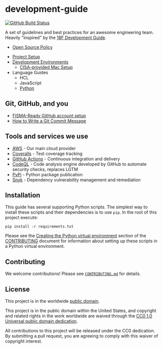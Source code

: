 # development-guide #

[![GitHub Build Status](https://github.com/cisagov/development-guide/workflows/build/badge.svg)](https://github.com/cisagov/development-guide/actions)

A set of guidelines and best practices for an awesome engineering team.
Heavily "inspired" by the
[18F Development Guide](https://github.com/18f/development-guide).

- [Open Source Policy](/open-source-policy)
<!-- - [Development Ethos](/ethos)-->
- [Project Setup](/project_setup)
- [Development Environments](/dev_envs)
  - [CISA-provided Mac Setup](/dev_envs/mac-env-setup.md)
- Language Guides
  - HCL
  - JavaScript
  - [Python](/languages/python)

## Git, GitHub, and you ##

- [FISMA-Ready GitHub account setup](https://github.com/fisma-ready/github)
- [How to Write a Git Commit Message](https://chris.beams.io/posts/git-commit/#seven-rules)

## Tools and services we use ##

- [AWS](https://aws.amazon.com) - Our main cloud provider
- [Coveralls](https://coveralls.io/github/cisagov) - Test coverage tracking
- [GitHub Actions](https://github.com/features/actions) -
  Continuous integration and delivery
- [CodeQL](https://codeql.github.com) - Code analysis engine developed by GitHub
  to automate security checks, replaces LGTM
- [PyPi](https://pypi.org/search/?q=cisagov) - Python package publication
- [Snyk](https://app.snyk.io/org/cisagov) - Dependency vulnerability management
  and remediation

## Installation ##

This guide has several supporting Python scripts.  The simplest way to install these
scripts and their dependencies is to use `pip`.  In the root of this project execute:

`pip install -r requirements.txt`

Please see the
[Creating the Python virtual environment](CONTRIBUTING.md#creating-the-python-virtual-environment)
section of the [CONTRIBUTING](CONTRIBUTING.md) document for
information about setting up these scripts in a Python virtual environment.

## Contributing ##

We welcome contributions!  Please see [`CONTRIBUTING.md`](CONTRIBUTING.md) for
details.

## License ##

This project is in the worldwide [public domain](LICENSE).

This project is in the public domain within the United States, and
copyright and related rights in the work worldwide are waived through
the [CC0 1.0 Universal public domain
dedication](https://creativecommons.org/publicdomain/zero/1.0/).

All contributions to this project will be released under the CC0
dedication. By submitting a pull request, you are agreeing to comply
with this waiver of copyright interest.
